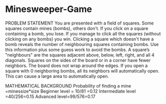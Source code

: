 # Minesweeper-Game

PROBLEM STATEMENT
You are presented with a field of squares. Some squares contain mines (bombs), others don't. 
If you click on a square containing a bomb, you lose. 
If you manage to click all the squares (without clicking on any bombs) you win.
Clicking a square which doesn't have a bomb reveals the number of neighbouring squares containing bombs. 
Use this information plus some guess work to avoid the bombs. 
A square’s "neighbours" are the squares adjacent above, below, left, right, and all 4 diagonals. 
Squares on the sides of the board or in a corner have fewer neighbors. The board does not wrap around the edges.
If you open a square with 0 neighboring bombs, all its neighbors will automatically open. 
This can cause a large area to automatically open.

MATHEMATICAL BACKGROUND
Probability of finding a mine =minessize*size
Beginner  level = 10/81 =0.12
Intermediate level =40/256=0.15
Advanced level=99/576=0.17
